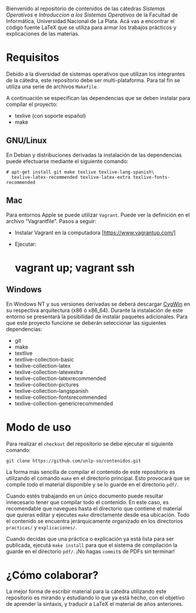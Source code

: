 Bienvenido al repositorio de contenidos de las cátedras *Sistemas
Operativos* e *Introduccion a los Sistemas Operativos* de la Facultad de
Informática, Universidad Nacional de La Plata. Acá vas a encontrar el
código fuente LaTeX que se utiliza para armar los trabajos prácticos y
explicaciones de las materias.

# Requisitos
Debido a la diversidad de sistemas operativos que utilizan los integrantes
de la cátedra, este repositorio debe ser multi-plataforma. Para tal fin se
utiliza una serie de archivos `Makefile`.

A continuación se especifican las dependencias que se deben instalar para
compilar el proyecto:
* texlive (con soporte español)
* make

## GNU/Linux
En Debian y distribuciones derivadas la instalación de las dependencias
puede efectuarse mediante el siguiente comando:

    # apt-get install git make texlive texlive-lang-spanish\
      texlive-latex-recommended texlive-latex-extra texlive-fonts-recommended

## Mac
Para entornos Apple se puede utilizar `Vagrant`. Puede ver la definición en el archivo "Vagrantfile". Pasos a seguir:
* Instalar Vagrant en la computadora [https://www.vagrantup.com/]
* Ejecutar:

    # vagrant up; vagrant ssh

## Windows
En Windows NT y sus versiones derivadas se deberá descargar
[CygWin](https://cygwin.com/install.html) en su respectiva arquitectura
(x86 ó x86_64). Durante la instalación de este entorno se presentará la
posibilidad de instalar paquetes adicionales. Para que este proyecto
funcione se deberán seleccionar las siguientes dependencias:

* git
* make
* textlive
* textlive-collection-basic
* texlive-collection-latex
* texlive-collection-latexextra
* texlive-collection-latexrecommended
* texlive-collection-pictures
* texlive-collection-langspanish
* texlive-collection-fontsrecommended
* texlive-collection-genericrecommended


# Modo de uso
Para realizar el `checkout` del repositorio se debe ejecutar el siguiente
comando:

    git clone https://github.com/unlp-so/contenidos.git

La forma más sencilla de compilar el contenido de este repositorio es
utilizando el comando `make` en el directorio principal. Esto
provocará que se compile todo el material disponible y se lo guarde en el
directorio `pdf/`.

Cuando estés trabajando en un único documento puede resultar innecesario
tener que compilar todo el contenido. En este caso, es recomendable que
navegues hasta el directorio que contiene el material que quieras editar y
ejecutes `make` directamente desde esa ubicación. Todo el contenido se
encuentra jerárquicamente organizado en los directorios `practicas/` y
`explicaciones/`.

Cuando decidas que una práctica o explicación ya está lista para ser publicada,
ejecutá `make install` para que el sistema de compilación la guarde en el
directorio `pdf/`. ¡No hagas `commit`s de PDFs sin terminar!

# ¿Cómo colaborar?
La mejor forma de escribir material para la cátedra utilizando este
repositorio es mirando y estudiando lo que ya está hecho, con el objetivo de
aprender la sintaxis, y traducir a LaTeX el material de años anteriores.
